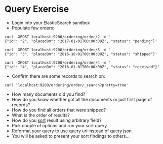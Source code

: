 # Query Exercise #

* Login into your ElasticSearch sandbox
* Populate few orders:
```
curl -XPOST localhost:9200/ordering/order/2 -d '
{"id": "2", "placedOn": "2017-01-01T00:00:00Z", "status": "pending"}'
```
```
curl -XPOST localhost:9200/ordering/order/3 -d '
{"id": "3", "placedOn": "2016-10-01T00:00:00Z", "status": "shipped"}'
```
```
curl -XPOST localhost:9200/ordering/order/4 -d '
{"id": "4", "placedOn": "2016-01-01T00:00:00Z", "status": "received"}'
```
* Confirm there are some records to search on:
```
curl 'localhost:9200/ordering/order/_search?pretty=true'
```
* How many documents did you find?
* How do you know whether got all the documents or just first page of records?
* How do you find all orders that were shipped?
* What is the order of results?
* How do you <a href="https://www.elastic.co/guide/en/elasticsearch/reference/current/search-request-sort.html" target="_blank">sort</a> result using arbitrary field?
* Pick couple of options and run your sort query
* Reformat your query to use query uri instead of query json
* You will be asked to present your sort findings to others...